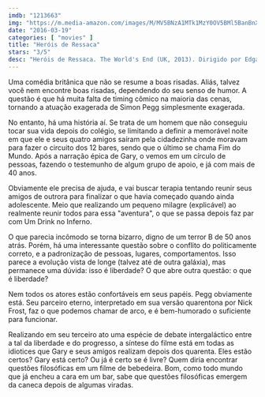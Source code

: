 ```yaml
---
imdb: "1213663"
img: "https://m.media-amazon.com/images/M/MV5BNzA1MTk1MzY0OV5BMl5BanBnXkFtZTgwNjkzNTUwMDE@._V1_SY150_CR0,0,101,150_.jpg"
date: "2016-03-19"
categories: [ "movies" ]
title: "Heróis de Ressaca"
stars: "3/5"
desc: "Heróis de Ressaca. The World's End (UK, 2013). Dirigido por Edgar Wright. Escrito por Simon Pegg, Edgar Wright. Com Thomas Law, Zachary Bailess, Jasper Levine, James Tarpey, Luke Bromley, Sophie Evans, Samantha White, Rose Reynolds, Richard Hadfield."
---
```

Uma comédia britânica que não se resume a boas risadas. Aliás, talvez você nem encontre boas risadas, dependendo do seu senso de humor. A questão é que há muita falta de timing cômico na maioria das cenas, tornando a atuação exagerada de Simon Pegg simplesmente exagerada.

No entanto, há uma história aí. Se trata de um homem que não conseguiu tocar sua vida depois do colégio, se limitando a definir a memorável noite em que ele e seus quatro amigos saíram pela cidadezinha onde moravam para fazer o circuito dos 12 bares, sendo que o último se chama Fim do Mundo. Após a narração épica de Gary, o vemos em um círculo de pessoas, fazendo o testemunho de algum grupo de apoio, e já com mais de 40 anos.

Obviamente ele precisa de ajuda, e vai buscar terapia tentando reunir seus amigos de outrora para finalizar o que havia começado quando ainda adolescente. Meio que realizando um pequeno milagre (explicável) ao realmente reunir todos para essa "aventura", o que se passa depois faz par com Um Drink no Inferno.

O que parecia incômodo se torna bizarro, digno de um terror B de 50 anos atrás. Porém, há uma interessante questão sobre o conflito do politicamente correto, e a padronização de pessoas, lugares, comportamentos. Isso parece a evolução vista de longe (talvez até de outra galáxia), mas permanece uma dúvida: isso é liberdade? O que abre outra questão: o que é liberdade?

Nem todos os atores estão confortáveis em seus papéis. Pegg obviamente está. Seu parceiro eterno, interpretado em sua versão quarentona por Nick Frost, faz o que podemos chamar de arco, e é bem-humorado o suficiente para funcionar.

Realizando em seu terceiro ato uma espécie de debate intergaláctico entre a tal da liberdade e do progresso, a síntese do filme está em todas as idiotices que Gary e seus amigos realizam depois dos quarenta. Eles estão certos? Gary está certo? Ou já é certo se é livre? Quem diria encontrar questões filosóficas em um filme de bebedeira. Bom, como todo mundo que já encheu a cara em um bar, sabe que questões filosóficas emergem da caneca depois de algumas viradas.
